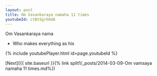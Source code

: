 ```yaml
---
layout: post
title: Om Vasankaraya namaha 11 times
youtubeId: ctBt5grhkOA
---
```

 
 
Om Vasankaraya nama 
 
 -  Who makes everything as his 
 
  
 
  
 
 
 
 
 
 


{% include youtubePlayer.html id=page.youtubeId %}
 
[Next]({{ site.baseurl }}{% link  split1/_posts/2014-03-09-Om vamsaya namaha 11 times.md%})
 
